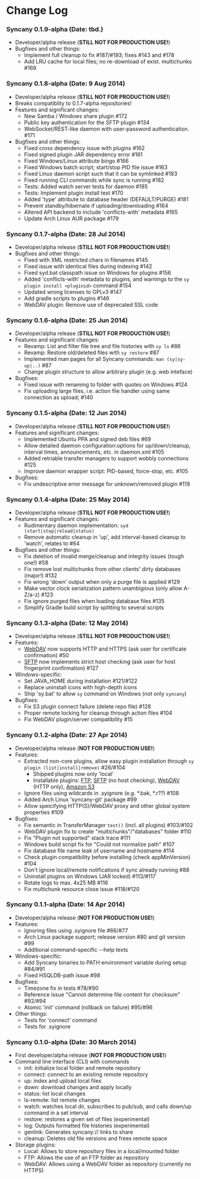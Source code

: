 Change Log
==========

### Syncany 0.1.9-alpha (Date: tbd.)
- Developer/alpha release (**STILL NOT FOR PRODUCTION USE!**)
- Bugfixes and other things:
  + Implement full cleanup to fix #187/#193; fixes #143 and #178
  + Add LRU cache for local files; no re-download of exist. multichunks #169

### Syncany 0.1.8-alpha (Date: 9 Aug 2014)
- Developer/alpha release (**STILL NOT FOR PRODUCTION USE!**)
- Breaks compatiblity to 0.1.7-alpha repositories!
- Features and significant changes:
  + New Samba / Windows share plugin #172
  + Public key authentication for the SFTP plugin #134
  + WebSocket/REST-like daemon with user-password authentication. #171
- Bugfixes and other things:
  + Fixed cross dependency issue with plugins #162
  + Fixed signed plugin JAR dependency error #161
  + Fixed Windows/Linux attribute bingo #166
  + Fixed Windows batch script; start/stop PID file issue #163
  + Fixed Linux daemon script such that it can be symlinked #183
  + Fixed running CLI commands while sync is running #182
  + Tests: Added watch server tests for daemon #185
  + Tests: Implement plugin install test #170
  + Added 'type' attribute to database header (DEFAULT/PURGE) #181
  + Prevent standby/hibernate if uploading/downloading #164
  + Altered API backend to include 'conflicts-with' metadata #165
  + Update Arch Linux AUR package #179

### Syncany 0.1.7-alpha (Date: 28 Jul 2014)

- Developer/alpha release (**STILL NOT FOR PRODUCTION USE!**)
- Bugfixes and other things:
  + Fixed with XML restricted chars in filenames #145
  + Fixed issue with identical files during indexing #142
  + Fixed syd.bat classpath issue on Windows for plugins #156
  + Added 'conflicts-with' metadata to plugins, and warnings
    to the `sy plugin install <pluginid>` command #154
  + Updated wrong licenses to GPLv3 #147
  + Add gradle scripts to plugins #146
  + WebDAV plugin: Remove use of deprecated SSL code

### Syncany 0.1.6-alpha (Date: 25 Jun 2014)

- Developer/alpha release (**STILL NOT FOR PRODUCTION USE!**)
- Features and significant changes:
  + Revamp: List and filter file tree and file histories with `sy ls` #86
  + Revamp: Restore old/deleted files with `sy restore` #87
  + Implemented man pages for all Syncany commands: `man (sy|sy-up|..)` #87
  + Change plugin structure to allow arbitrary plugin (e.g. web inteface)
- Bugfixes:
  + Fixed issue with renaming to folder with quotes on Windows #124 
  + Fix uploading large files, i.e. action file handler using same connection
    as upload; #140

### Syncany 0.1.5-alpha (Date: 12 Jun 2014)

- Developer/alpha release (**STILL NOT FOR PRODUCTION USE!**)
- Features and significant changes:
  + Implemented Ubuntu PPA and signed deb files #69
  + Allow detailed daemon configuration:options for up/down/cleanup,
    interval times, announcements, etc. in daemon.xml #105
  + Added retriable transfer managers to support wobbly connections #125
  + Improve daemon wrapper script: PID-based, force-stop, etc. #105
- Bugfixes:
  + Fix undescriptive error message for unknown/removed plugin #119

### Syncany 0.1.4-alpha (Date: 25 May 2014)

- Developer/alpha release (**STILL NOT FOR PRODUCTION USE!**)
- Features and significant changes:
  + Rudimentary daemon implementation: `syd (start|stop|reload|status)`
  + Remove automatic cleanup in 'up', add interval-based cleanup to 'watch',
    relates to #64
- Bugfixes and other things:
  + Fix deletion of invalid merge/cleanup and integrity issues (tough one!) #58
  + Fix remove lost multichunks from other clients' dirty databases (major!) #132
  + Fix wrong 'down' output when only a purge file is applied #129
  + Make vector clock serialization pattern unambigious (only allow A-Z/a-z) #123
  + Fix ignore purged files when loading database files #135
  + Simplify Gradle build script by splitting to several scripts

### Syncany 0.1.3-alpha (Date: 12 May 2014)

- Developer/alpha release (**STILL NOT FOR PRODUCTION USE!**)
- Features:
  + [WebDAV](https://github.com/syncany/syncany-plugin-webdav) now supports 
    HTTP and HTTPS (ask user for certificate confirmation) #50
  + [SFTP](https://github.com/syncany/syncany-plugin-sftp) now implements 
    strict host checking (ask user for host fingerprint confirmation) #127
- Windows-specific:
  + Set JAVA_HOME during installation #121/#122
  + Replace uninstall icons with high-depth icons
  + Ship 'sy.bat' to allow `sy` command on Windows (not only `syncany`)
- Bugfixes:
  + Fix S3 plugin connect failure (delete repo file) #128
  + Proper remote locking for cleanup through action files #104
  + Fix WebDAV plugin/server compatibility #15
  
### Syncany 0.1.2-alpha (Date: 27 Apr 2014)

- Developer/alpha release (**NOT FOR PRODUCTION USE!**)
- Features:
  + Extracted non-core plugins, allow easy plugin installation through
    `sy plugin (list|install|remove)` #26/#104
    - Shipped plugins now only 'local'
    - Installable plugins:
      [FTP](https://github.com/syncany/syncany-plugin-ftp),
      [SFTP](https://github.com/syncany/syncany-plugin-sftp) (no host checking),
      [WebDAV](https://github.com/syncany/syncany-plugin-webdav) (HTTP only),
      [Amazon S3](https://github.com/syncany/syncany-plugin-s3)
  + Ignore files using wildcards in .syignore (e.g. *.bak, *.r??) #108
  + Added Arch Linux 'syncany-git' package #99
  + Allow speicifying HTTP(S)/WebDAV proxy and other global system 
    properties #109
- Bugfixes:
  + Fix semantic in TransferManager `test()` (incl. all plugins) #103/#102
  + WebDAV plugin fix to create "multichunks"/"databases" folder #110
  + Fix "Plugin not supported" stack trace #111
  + Windows build script fix for "Could not normalize path" #107
  + Fix database file name leak of username and hostname #114
  + Check plugin compatibility before installing (check appMinVersion) #104
  + Don't ignore local/remote notifications if sync already running #88
  + Uninstall plugins on Windows (JAR locked) #113/#117
  + Rotate logs to max. 4x25 MB #116
  + Fix multichunk resource close issue #118/#120
  
### Syncany 0.1.1-alpha (Date: 14 Apr 2014)

- Developer/alpha release (**NOT FOR PRODUCTION USE!**)
- Features:
  + Ignoring files using .syignore file #66/#77
  + Arch Linux package support; release version #80 and git version #99
  + Additional command-specific --help texts
- Windows-specific: 
  + Add Syncany binaries to PATH environment variable during setup #84/#91
  + Fixed HSQLDB-path issue #98
- Bugfixes:
  + Timezone fix in tests #78/#90
  + Reference issue "Cannot determine file content for checksum" #92/#94
  + Atomic 'init' command (rollback on failure) #95/#96
- Other things:
  + Tests for 'connect' command  
  + Tests for .syignore

### Syncany 0.1.0-alpha (Date: 30 March 2014)

- First developer/alpha release (**NOT FOR PRODUCTION USE!**)
- Command line interface (CLI) with commands
  + init: initialize local folder and remote repository
  + connect: connect to an existing remote repository
  + up: index and upload local files
  + down: download changes and apply locally
  + status: list local changes
  + ls-remote: list remote changes
  + watch: watches local dir, subscribes to pub/sub, and calls down/up 
           command in a set interval
  + restore: restores a given set of files (experimental)
  + log: Outputs formatted file histories (experimental)
  + genlink: Generates syncany:// links to share
  + cleanup: Deletes old file versions and frees remote space
- Storage plugins:
  + Local: Allows to store repository files in a local/mounted folder 
  + FTP: Allows the use of an FTP folder as repository
  + WebDAV: Allows using a WebDAV folder as repository (currently no HTTPS)

